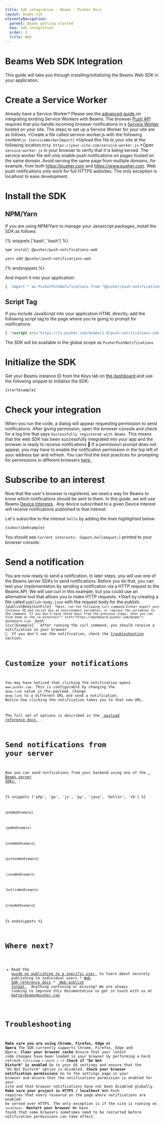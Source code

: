 ```yaml
---
title: Sdk integration - Beams - Pusher Docs
layout: beams.njk
eleventyNavigation: 
  parent: Beams getting started
  key: Sdk integration
  order: 3
  title: Web
---
```

# Beams Web SDK Integration
 
This guide will take you through installing/initializing the Beams Web SDK in your application. 
 
# Create a Service Worker
 <Alert primary> Already have a Service Worker? Please see the [ advanced guide ](/docs/beams/guides/existing-service-worker) on integrating existing Service Workers with Beams. </Alert> 
The browser <a external="" href="https://www.w3.org/TR/push-api/"> Push API </a> requires that you handle incoming browser notifications in a <a external="" href="https://developer.mozilla.org/en-US/docs/Web/API/Service_Worker_API"> Service Worker </a> hosted on your site. The steps to set up a Service Worker for your site are as follows: 
 <List order> *Create a file called service-worker.js with the following content:```js {serviceWorkerImport}```  *Upload this file to your site at the following location:```http https://your-site.com/service-worker.js``` *Open `service-worker.js` in your browser to verify that it is being served.  <Alert warning> The service worker file will only enable push notifications on pages hosted on the same domain. Avoid serving the same page from multiple domains, for example, from both https://pusher.com and https://www.pusher.com. </Alert> <Alert warning> Web push notifications only work for full HTTPS websites. The only exception is localhost to ease development. </Alert> </Item>  
# Install the SDK
 
## NPM/Yarn
 
If you are using NPM/Yarn to manage your Javascript packages, install the SDK as follows: 
 
{% snippets ['bash', 'bash'] %}
 
```bash
npm install @pusher/push-notifications-web
```
 
```bash
yarn add @pusher/push-notifications-web
```
 
{% endsnippets %}
 
And import it into your application:
 
```js
{ 'import * as PusherPushNotifications from "@pusher/push-notifications-web"' }
```
 
## Script Tag
 
If you include JavaScript into your application HTML directly, add the following script tag to the page where you're going to prompt for notifications: 
 
```html
{ '<script src="https://js.pusher.com/beams/1.0/push-notifications-cdn.js"></script>' }
```
 
The SDK will be available in the global scope as `PusherPushNotifications` 
 
# Initialize the SDK
 
Get your Beams instance ID from the Keys tab on <a external="" href="https://dashboard.pusher.com/beams"> the dashboard </a> and use the following snippet to initialize the SDK: 
 
```js
{startExample}
```
 
# Check your integration
 
When you run the code, a dialog will appear requesting permission to send notifications. After giving permission, open the browser console and check for a log line that says `Successfully registered with Beams`. This means that the web SDK has been successfully integrated into your app and the browser is ready to receive notifications <span role="img" aria-label="party popper emoji"> 🎉 </span> 
 <Alert warning> If a permission prompt does not appear, you may have to enable the notification permission in the top left of your address bar and refresh. You can find the best practices for prompting for permissions in different browsers [ here ](/docs/beams/guides/web-notification-permissions-in-firefox) . </Alert> 
# Subscribe to an interest
 
Now that the user's browser is registered, we need a way for Beams to know which notifications should be sent to them. In this guide, we will use Beams [Device Interests](/docs/beams/concepts/device-interests) . Any device subscribed to a given Device Interest will receive notifications published to that interest. 
 
Let's subscribe to the interest `hello` by adding the lines highlighted below: 
 
```bash
{subscribeExample}
```
 
You should see `Current interests: [&quot;hello&quot;]` printed to your browser console. 
 
# Send a notification
 
You are now ready to send a notification. In later steps, you will use one of the Beams server SDKs to send notifications. Before you do that, you can test your implementation by sending a notification via a HTTP request to the Beams API. We will use curl in this example, but you could use an alternative tool that allows you to make HTTP requests. 
 <List order> *Start by creating a file called `publish-body.json` with the request body for the publish. <Code language="bash" heading="JSON"> {publishBodyJsonFile}```  *Next, run the following curl command.Either export your instance ID and secret key as environment variables, or replace the variables in the command. If you don't have those keys from the previous steps, then you can find them on the <a external="" href="https://dashboard.pusher.com/beams"> dashboard </a> .```bash {curlExample}```After running the curl command, you should receive a notification in your browser <span role="img" aria-label="clap emoji"> 👏 </span> If you don't see the notification, check the [troubleshooting](#troubleshooting) section.   
# Customize your notifications
 
You may have noticed that clicking the notification opens `www.pusher.com`. This is configurable by changing the `deep_link` value in the payload. Change `deep_link` to a different URL and send a notification. Notice how clicking the notification takes you to that new URL. 
 
The full set of options is described in the [ payload reference docs ](/docs/beams/reference/publish-payloads#web-format) . 
 
# Send notifications from your server
 
Now you can send notfications from your backend using one of the [ Beams server SDKs ](/docs/beams/reference/all-libraries#server-sdks) : 
 
{% snippets ['php', 'go', 'js', 'py', 'java', 'kotlin', 'rb'] %}
 
```php
{phpWebExample}
```
 
```go
{goWebExample}
```
 
```js
{nodeWebExample}
```
 
```py
{pythonWebExample}
```
 
```java
{javaWebExample}
```
 
```kotlin
{kotlinWebExample}
```
 
```rb
{rubyWebExample}
```
 
{% endsnippets %}
 
# Where next?
  *  Read the [ guide on publishing to a specific user ](/docs/beams/guides/publish-to-specific-user/web) to learn about securely publishing to individual users  *  [Web SDK reference docs](/docs/beams/reference/web)  *  [ Web publish format ](/docs/beams/reference/publish-payloads#web-format)   <Alert primary> Anything confusing or missing? We are always looking to improve this documentation so get in touch with us at [betterbeams@pusher.com](mailto:betterbeams@pusher.com) </Alert> 
# Troubleshooting
 **Make sure you are using Chrome, Firefox, Edge or Opera** 
The SDK currently supports Chrome, Firefox, Edge and Opera.
 **Clear your browser cache** 
Ensure that your latest code changes have been loaded in your browser by performing a hard refresh (`ctrl/cmd + shift + r`) 
 **Check if "Do Not Disturb" is enabled** 
Go to your OS settings and ensure that the "Do Not Disturb" option is disabled. 
 **Check your browser notification permissions** 
Go to the settings page in your browser and ensure that the notifications permission is enabled for your site and that browser notifications have not been disabled globally. 
 **Make sure your project is HTTPS / localhost** 
Web Push requires that every resource on the page where notifications are enabled be served over HTTPS. The only exception is if the site is running on `localhost`. 
 **Restart your browser** 
We have found that some browsers sometimes need to be restarted before notification permissions can take effect. 

